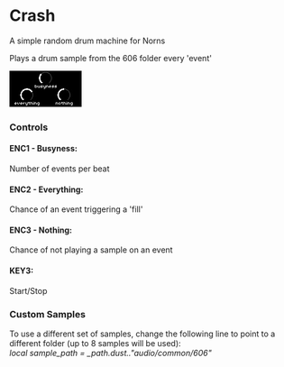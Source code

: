 # Crash
A simple random drum machine for Norns

Plays a drum sample from the 606 folder every 'event'

![screenshot](/crash.jpg)

### Controls
#### ENC1 - Busyness:
Number of events per beat

#### ENC2 - Everything:
Chance of an event triggering a 'fill'

#### ENC3 - Nothing:
Chance of not playing a sample on an event

#### KEY3:
Start/Stop

### Custom Samples
To use a different set of samples, change the following line to point to a different folder (up to 8 samples will be used):<br />
*local sample_path = _path.dust.."audio/common/606"*
